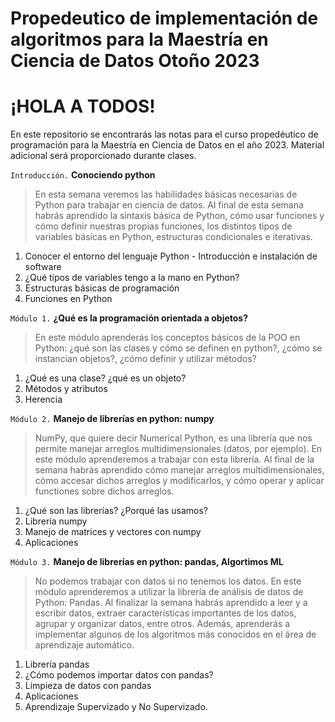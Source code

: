 # Propedeutico de implementación de algoritmos para la Maestría en Ciencia de Datos Otoño 2023

# ¡HOLA A TODOS!

En este repositorio se encontrarás las notas para el curso propedéutico de programación para la Maestría en Ciencia de Datos en el año 2023. Material adicional será proporcionado durante clases.

`Introducción.` **Conociendo python**
> En esta semana veremos las habilidades básicas necesarias de Python para trabajar en ciencia de datos. Al final de esta semana habrás aprendido la sintaxis básica de Python, cómo usar funciones y cómo definir nuestras propias funciones, los distintos tipos de variables básicas en Python, estructuras condicionales e iterativas.

   1. Conocer el entorno del lenguaje Python
    - Introducción e instalación de software
   2. ¿Qué tipos de variables tengo a la mano en Python?
   3. Estructuras básicas de programación
   4. Funciones en Python

`Módulo 1.`  **¿Qué es la programación orientada a objetos?**
> En este módulo aprenderás los conceptos básicos de la POO en Python: ¿qué son las clases y cómo se definen en python?, ¿cómo se instancian objetos?, ¿cómo definir y utilizar métodos?

   1. ¿Qué es una clase? ¿qué es un objeto?
   2. Métodos y atributos
   3. Herencia

`Módulo 2.`  **Manejo de librerías en python: numpy**
> NumPy, que quiere decir Numerical Python, es una librería que nos permite manejar arreglos multidimensionales (datos, por ejemplo). En este módulo aprenderemos a trabajar con esta librería. Al final de la semana habrás aprendido cómo manejar arreglos multidimensionales, cómo accesar dichos arreglos y modificarlos, y cómo operar y aplicar functiones sobre dichos arreglos.

   1. ¿Qué son las librerías? ¿Porqué las usamos?
   2. Librería numpy
   3. Manejo de matrices y vectores con numpy
   4. Aplicaciones

`Módulo 3.`  **Manejo de librerías en python: pandas, Algortimos ML**
> No podemos trabajar con datos si no tenemos los datos. En este módulo aprenderemos a utilizar la librería de análisis de datos de Python: Pandas. Al finalizar la semana habrás aprendido a leer y a escribir datos, extraer características importantes de los datos, agrupar y organizar datos, entre otros. Además, aprenderás a implementar algunos de los algoritmos más conocidos en el área de aprendizaje automático.

   1. Librería pandas
   2. ¿Cómo podemos importar datos con pandas?
   3. Limpieza de datos con pandas
   4. Aplicaciones
   5. Aprendizaje Supervizado y No Supervizado.
